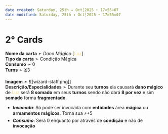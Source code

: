 ```yaml
---
date created: Saturday, 25th ✦ Oct┆2025 ➣ 17▫55▫07 
date modified: Saturday, 25th ✦ Oct┆2025 ➣ 17▫55▫07 
---
```

# 2° Cards
**Nome da carta** ➣ *Dano Mágico* \[<span style="color:rgb(255, 218, 127)">Luz</span>\]<br>
**Tipo da carta** ➣ Condição Mágica<br>
**Consumo** ➣ 0<br>
**Turns** ➣ ⏳3<br>

**Imagem** ➣ ![[wizard-staff.png]]<br>
**Descrição/Especialidades** ➣ Durante seu **turnos** ela causará **dano mágico** de <span style="color:rgb(255, 218, 127)">Luz</span> será **8 somado** em seus **turnos** sendo não dará **8 por vez** e sim **somado** forma **fragmentado**.<br>

- ***Invocada***: Só pode ser invocada com **entidades** área **mágica** ou **armamentos mágicos**. Torna sua ⚡+5
- ***Consumo***: Será 0 enquanto por através de **condição** e não de **invocação**